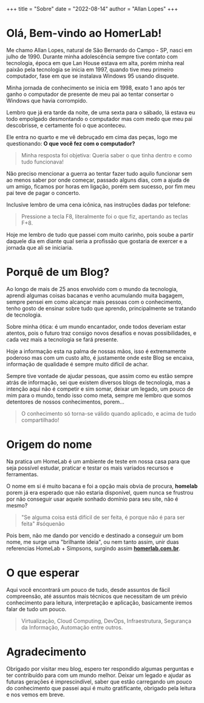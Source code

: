 +++
title = "Sobre"
date = "2022-08-14"
author = "Allan Lopes"
+++

# Olá, Bem-vindo ao HomerLab!

Me chamo Allan Lopes, natural de São Bernardo do Campo - SP, nasci em julho de 1990. Durante minha adolescência sempre tive contato com tecnologia, época em que Lan House estava em alta, porém minha real paixão pela tecnologia se inicia em 1997, quando tive meu primeiro computador, fase em que se instalava Windows 95 usando disquete.

Minha jornada de conhecimento se inicia em 1998, exato 1 ano após ter ganho o computador de presente de meu pai ao tentar consertar o Windows que havia corrompido.

Lembro que já era tarde da noite, de uma sexta para o sábado, lá estava eu todo empolgado desmontando o computador mas com medo que meu pai descobrisse, e certamente foi o que aconteceu.

Ele entra no quarto e me vê debruçado em cima das peças, logo me questionando: **O que você fez com o computador?**

> Minha resposta foi objetiva: Queria saber o que tinha dentro e como tudo funcionava!

Não preciso mencionar a guerra ao tentar fazer tudo aquilo funcionar sem ao menos saber por onde começar, passado alguns dias, com a ajuda de um amigo, ficamos por horas em ligação, porém sem sucesso, por fim meu pai teve de pagar o concerto.

Inclusive lembro de uma cena icônica, nas instruções dadas por telefone:

> Pressione a tecla F8, literalmente foi o que fiz, apertando as teclas F+8.

Hoje me lembro de tudo que passei com muito carinho, pois soube a partir daquele dia em diante qual seria a profissão que gostaria de exercer e a jornada que ali se iniciaria.

# Porquê de um Blog?

Ao longo de mais de 25 anos envolvido com o mundo da tecnologia, aprendi algumas coisas bacanas e venho acumulando muita bagagem, sempre pensei em como alcançar mais pessoas com o conhecimento, tenho gosto de ensinar sobre tudo que aprendo, principalmente se tratando de tecnologia.

Sobre minha ótica: é um mundo encantador, onde todos deveriam estar atentos, pois o futuro traz consigo novos desafios e novas possibilidades, e cada vez mais a tecnologia se fará presente.

Hoje a informação esta na palma de nossas mãos, isso é extremamente poderoso mas com um custo alto, é justamente onde este Blog se encaixa, informação de qualidade é sempre muito difícil de achar.

Sempre tive vontade de ajudar pessoas, que assim como eu estão sempre atrás de informação, sei que existem diversos blogs de tecnologia, mas a intenção aqui não é competir e sim somar, deixar um legado, um pouco de mim para o mundo, tendo isso como meta, sempre me lembro que somos detentores de nossos conhecimentos, porem...

> O conhecimento só torna-se válido quando aplicado, e acima de tudo compartilhado!

# Origem do nome

Na pratica um HomeLab é um ambiente de teste em nossa casa para que seja possível estudar, praticar e testar os mais variados recursos e ferramentas.

O nome em si é muito bacana e foi a opção mais obvia de procura, **homelab** porem já era esperado que não estaria disponível, quem nunca se frustrou por não conseguir usar aquele sonhado domínio para seu site, não é mesmo?

> "Se alguma coisa está difícil de ser feita, é porque não é para ser feita" #sóquenão

Pois bem, não me dando por vencido e destinado a conseguir um bom nome, me surge uma "brilhante ideia", ou nem tanto assim, unir duas referencias HomeLab + Simpsons, surgindo assim [**homerlab.com.br**](https://homerlab.com.br/).

# O que esperar

Aqui você encontrará um pouco de tudo, desde assuntos de fácil compreensão, até assuntos mais técnicos que necessitam de um prévio conhecimento para leitura, interpretação e aplicação, basicamente iremos falar de tudo um pouco.

> Virtualização, Cloud Computing, DevOps, Infraestrutura, Segurança da Informação, Automação entre outros.

# Agradecimento

Obrigado por visitar meu blog, espero ter respondido algumas perguntas e ter contribuído para com um mundo melhor. Deixar um legado e ajudar as futuras gerações é imprescindível, saber que estão carregando um pouco do conhecimento que passei aqui é muito gratificante, obrigado pela leitura e nos vemos em breve.
